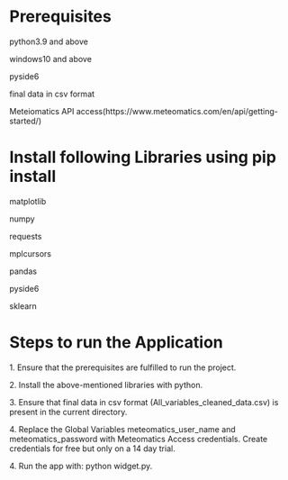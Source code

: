 <h1>Prerequisites</h1>
    <p>python3.9 and above</p>
    <p>windows10 and above</p>
    <p>pyside6</p>
    <p>final data in csv format</p>
    <p>Meteiomatics API access(<a>https://www.meteomatics.com/en/api/getting-started/</a>)</p>

<h1>Install following Libraries using pip install</h1>
    <p>matplotlib</p>
    <p>numpy</p>
    <p>requests</p>
    <p>mplcursors</p>
    <p>pandas</p>
    <p>pyside6</p>
    <p>sklearn</p>

<h1>Steps to run the Application</h1>
<p>1. Ensure that the prerequisites are fulfilled to run the project.</p>
<p>2. Install the above-mentioned libraries with python.</p> 
<p>3. Ensure that final data in csv format (All_variables_cleaned_data.csv) is present in the current directory.</p>
<p>4. Replace the Global Variables meteomatics_user_name and meteomatics_password with Meteomatics Access credentials.  Create credentials for free but only on a 14 day trial.</p>
<p>4. Run the app with: python widget.py.</p>
